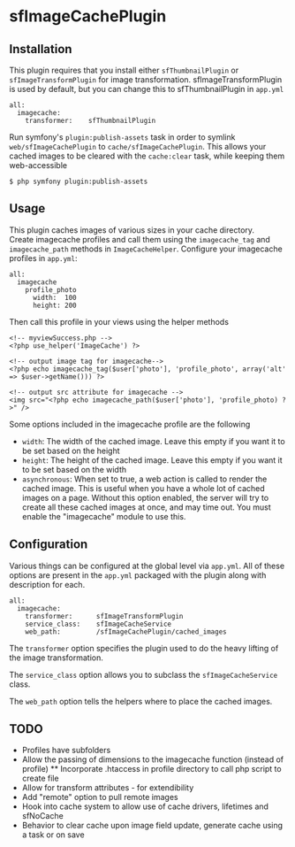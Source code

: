 sfImageCachePlugin
===================

Installation
------------

This plugin requires that you install either `sfThumbnailPlugin` or 
`sfImageTransformPlugin` for image transformation. sfImageTransformPlugin
is used by default, but you can change this to sfThumbnailPlugin in `app.yml`

    all:
      imagecache:
        transformer:    sfThumbnailPlugin

Run symfony's `plugin:publish-assets` task in order to symlink 
`web/sfImageCachePlugin` to `cache/sfImageCachePlugin`.  This allows your 
cached images to be cleared with the `cache:clear` task, while keeping them 
web-accessible

    $ php symfony plugin:publish-assets

Usage
-----

This plugin caches images of various sizes in your cache directory.  
Create imagecache profiles and call them using the `imagecache_tag` 
and `imagecache_path` methods in `ImageCacheHelper`.  Configure your 
imagecache profiles in `app.yml`:

    all:
      imagecache
        profile_photo
          width:  100
          height: 200

Then call this profile in your views using the helper methods

    <!-- myviewSuccess.php -->
    <?php use_helper('ImageCache') ?>

    <!-- output image tag for imagecache-->
    <?php echo imagecache_tag($user['photo'], 'profile_photo', array('alt' => $user->getName())) ?>

    <!-- output src attribute for imagecache -->
    <img src="<?php echo imagecache_path($user['photo'], 'profile_photo) ?>" />

Some options included in the imagecache profile are the following

  * `width`: The width of the cached image.  Leave this empty if you want it to be set based on the height
  * `height`: The height of the cached image.  Leave this empty if you want it to be set based on the width
  * `asynchronous`:  When set to true, a web action is called to render the cached image.  This is useful 
  when you have a whole lot of cached images on a page.  Without this option enabled, the server will try 
  to create all these cached images at once, and may time out.  You must enable the "imagecache" module to
  use this.

Configuration
-------------

Various things can be configured at the global level via `app.yml`. All
of these options are present in the `app.yml` packaged with the plugin
along with description for each.

    all:
      imagecache:
        transformer:      sfImageTransformPlugin
        service_class:    sfImageCacheService
        web_path:         /sfImageCachePlugin/cached_images

The `transformer` option specifies the plugin used to do the heavy lifting
of the image transformation.  

The `service_class` option allows you to subclass the `sfImageCacheService`
class.

The `web_path` option tells the helpers where to place the cached images.


TODO
----

* Profiles have subfolders
* Allow the passing of dimensions to the imagecache function (instead of profile)
** Incorporate .htaccess in profile directory to call php script to create file
* Allow for transform attributes - for extendibility
* Add "remote" option to pull remote images
* Hook into cache system to allow use of cache drivers, lifetimes and sfNoCache
* Behavior to clear cache upon image field update, generate cache using a task or on save


